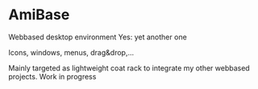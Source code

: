 # AmiBase
Webbased desktop environment
Yes: yet another one 

Icons, windows, menus, drag&drop,...

Mainly targeted as lightweight coat rack to integrate my other webbased projects.
Work in progress
